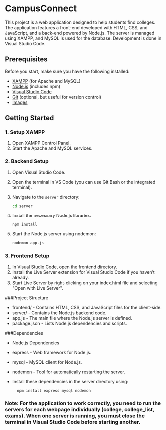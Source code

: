 # CampusConnect

This project is a web application designed to help students find colleges. The application features a front-end developed with HTML, CSS, and JavaScript, and a back-end powered by Node.js. The server is managed using XAMPP, and MySQL is used for the database. Development is done in Visual Studio Code.

## Prerequisites

Before you start, make sure you have the following installed:

- [XAMPP](https://www.apachefriends.org/index.html) (for Apache and MySQL)
- [Node.js](https://nodejs.org/) (includes npm)
- [Visual Studio Code](https://code.visualstudio.com/)
- [Git](https://git-scm.com/) (optional, but useful for version control)
- [Images]([https://git-scm.com/](https://drive.google.com/drive/folders/1eCqA_v5ACpylHsGKhYGwUVgRuTnUY8yq?usp=sharing))

## Getting Started

### 1. Setup XAMPP

1. Open XAMPP Control Panel.
2. Start the Apache and MySQL services.

### 2. Backend Setup

1. Open Visual Studio Code.
2. Open the terminal in VS Code (you can use Git Bash or the integrated terminal).
3. Navigate to the `server` directory:

   ```bash
   cd server
4. Install the necessary Node.js libraries:
   
    ```bash
   npm install

5. Start the Node.js server using nodemon:
    ```bash
   nodemon app.js


### 3. Frontend Setup
1. In Visual Studio Code, open the frontend directory.
2. Install the Live Server extension for Visual Studio Code if you haven’t already.
3. Start Live Server by right-clicking on your index.html file and selecting "Open with Live Server".

###Project Structure
- frontend/ - Contains HTML, CSS, and JavaScript files for the client-side.
- server/ - Contains the Node.js backend code.
- app.js - The main file where the Node.js server is defined.
- package.json - Lists Node.js dependencies and scripts.

###Dependencies
- Node.js Dependencies
- express - Web framework for Node.js.
- mysql - MySQL client for Node.js.
- nodemon - Tool for automatically restarting the server.
- Install these dependencies in the server directory using:
  
    ```bash
      npm install express mysql nodemon

### Note: For the application to work correctly, you need to run the servers for each webpage individually (college, college_list, exams). When one server is running, you must close the terminal in Visual Studio Code before starting another.
